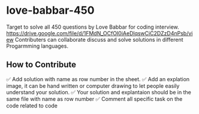 # love-babbar-450
Target to solve all 450 questions by Love Babbar for coding interview.
https://drive.google.com/file/d/1FMdN_OCfOI0iAeDlqswCiC2DZzD4nPsb/view
Contributers can collaborate discuss and solve solutions in different Progarmming languages.

## How to Contribute
✅ Add solution with name as row number in the sheet.
✅ Add an explation image, it can be hand written or computer drawing to let people easily understand your solution.
✅ Your solution and explantaion should be in the same file with name as row number
✅ Comment all specific task on the code related to code
